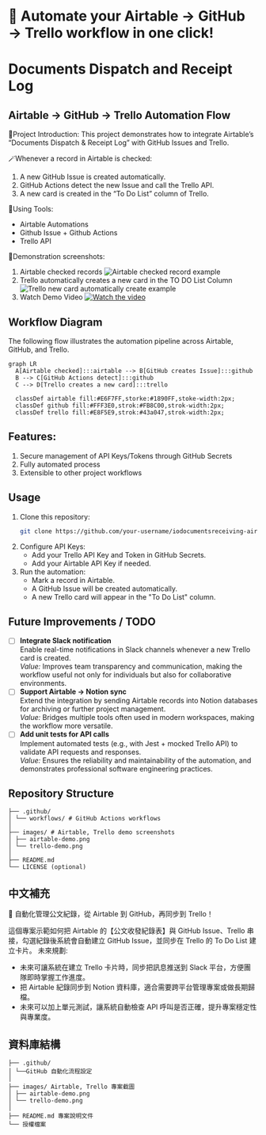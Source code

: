 # 🚀 Automate your Airtable → GitHub → Trello workflow in one click!
# Documents Dispatch and Receipt Log


## Airtable → GitHub → Trello Automation Flow
📌Project Introduction:
This project demonstrates how to integrate Airtable’s “Documents Dispatch & Receipt Log” with GitHub Issues and Trello.  

🪄Whenever a record in Airtable is checked:
1. A new GitHub Issue is created automatically.
2. GitHub Actions detect the new Issue and call the Trello API.
3. A new card is created in the “To Do List” column of Trello.
   
🔧Using Tools:
* Airtable Automations
* Github Issue + Github Actions
* Trello API

🚀Demonstration screenshots:

1. Airtable checked records
![Airtable checked record example](images/airtable-demo.png)
2. Trello automatically creates a new card in the TO DO List Column
![Trello new card automatically create example](images/trello-demo.png)
3. Watch Demo Video
[![Watch the video](https://img.youtube.com/vi/VIDEO_ID/0.jpg)](https://www.youtube.com/watch?v=VIDEO_ID)

## Workflow Diagram
The following flow illustrates the automation pipeline across Airtable, GitHub, and Trello.
```mermaid
graph LR
  A[Airtable checked]:::airtable --> B[GitHub creates Issue]:::github
  B --> C[GitHub Actions detect]:::github
  C --> D[Trello creates a new card]:::trello

  classDef airtable fill:#E6F7FF,storke:#1890FF,stoke-width:2px;
  classDef github fill:#FFF3E0,strok:#FB8C00,strok-width:2px;
  classDef trello fill:#E8F5E9,strok:#43a047,strok-width:2px;
``` 
## Features:
1. Secure management of API Keys/Tokens through GitHub Secrets
2. Fully automated process
3. Extensible to other project workflows

## Usage
1. Clone this repository:
   ```bash
   git clone https://github.com/your-username/iodocumentsreceiving-airtable-trello-bridge.git
2. Configure API Keys:
   * Add your Trello API Key and Token in GitHub Secrets.
   * Add your Airtable API Key if needed.
3. Run the automation:
   * Mark a record in Airtable.
   * A GitHub Issue will be created automatically.
   * A new Trello card will appear in the "To Do List" column.

## Future Improvements / TODO
- [ ] **Integrate Slack notification**  
  Enable real-time notifications in Slack channels whenever a new Trello card is created.  
  *Value:* Improves team transparency and communication, making the workflow useful not only for individuals but also for collaborative environments.  
- [ ] **Support Airtable → Notion sync**  
  Extend the integration by sending Airtable records into Notion databases for archiving or further project management.  
  *Value:* Bridges multiple tools often used in modern workspaces, making the workflow more versatile.  
- [ ] **Add unit tests for API calls**  
  Implement automated tests (e.g., with Jest + mocked Trello API) to validate API requests and responses.  
  *Value:* Ensures the reliability and maintainability of the automation, and demonstrates professional software engineering practices.

## Repository Structure
```
├── .github/
│ └── workflows/ # GitHub Actions workflows 
│
├── images/ # Airtable, Trello demo screenshots
│ ├── airtable-demo.png
│ └── trello-demo.png
│
├── README.md 
└── LICENSE (optional) 
```

 ## 中文補充
📌 自動化管理公文紀錄，從 Airtable 到 GitHub，再同步到 Trello！

這個專案示範如何把 Airtable 的【公文收發紀錄表】與 GitHub Issue、Trello 串接，勾選紀錄後系統會自動建立 GitHub Issue，並同步在 Trello 的 To Do List 建立卡片。
未來規劃:
* 未來可讓系統在建立 Trello 卡片時，同步把訊息推送到 Slack 平台，方便團隊即時掌握工作進度。
* 把 Airtable 紀錄同步到 Notion 資料庫，適合需要跨平台管理專案或做長期歸檔。
* 未來可以加上單元測試，讓系統自動檢查 API 呼叫是否正確，提升專案穩定性與專業度。
## 資料庫結構
```
├── .github/
│ └──GitHub 自動化流程設定
│
├── images/ Airtable, Trello 專案截圖
│ ├── airtable-demo.png
│ └── trello-demo.png
│
├── README.md 專案說明文件
└── 授權檔案
```
